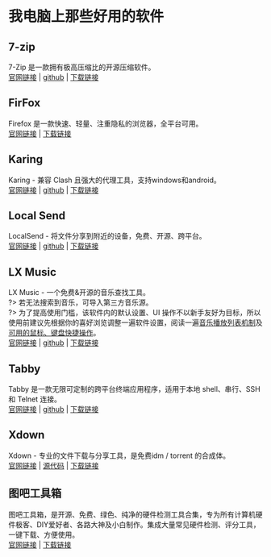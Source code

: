 # 我电脑上那些好用的软件
## 7-zip
7-Zip 是一款拥有极高压缩比的开源压缩软件。  
[官网链接](www.7-zip.org) | [github](https://github.com/ip7z/7zip) | [下载链接](/docs/download.md)
## FirFox
Firefox 是一款快速、轻量、注重隐私的浏览器，全平台可用。  
[官网链接](www.firefox.com) | [下载链接](https://dicomi.dpdns.org/#/docs/download?id=%e6%88%91%e7%94%b5%e8%84%91%e4%b8%8a%e9%82%a3%e4%ba%9b%e5%a5%bd%e7%94%a8%e7%9a%84%e8%bd%af%e4%bb%b6)
## Karing
Karing - 兼容 Clash 且强大的代理工具，支持windows和android。  
[官网链接](karing.app) | [github](https://github.com/KaringX/karing) | [下载链接](https://dicomi.dpdns.org/#/docs/download?id=%e6%88%91%e7%94%b5%e8%84%91%e4%b8%8a%e9%82%a3%e4%ba%9b%e5%a5%bd%e7%94%a8%e7%9a%84%e8%bd%af%e4%bb%b6)
## Local Send
LocalSend - 将文件分享到附近的设备，免费、开源、跨平台。  
[官网链接](localsend.org) | [github](github.com/localsend/localsend) | [下载链接](https://dicomi.dpdns.org/#/docs/download?id=%e6%88%91%e7%94%b5%e8%84%91%e4%b8%8a%e9%82%a3%e4%ba%9b%e5%a5%bd%e7%94%a8%e7%9a%84%e8%bd%af%e4%bb%b6)
## LX Music
LX Music - 一个免费&开源的音乐查找工具。  
?> 若无法搜索到音乐，可导入第三方音乐源。  
?> 为了提高使用门槛，该软件内的默认设置、UI 操作不以新手友好为目标，所以使用前建议先根据你的喜好浏览调整一遍软件设置，阅读一遍[音乐播放列表机制](https://lyswhut.github.io/lx-music-doc/desktop/faq/playlist)及[可用的鼠标、键盘快捷操作](https://lyswhut.github.io/lx-music-doc/desktop/faq/hotkey)。  
[官网链接](lxmusic.toside.cn) | [github](github.com/lyswhut/lx-music-desktop) | [下载链接](https://dicomi.dpdns.org/#/docs/download?id=%e6%88%91%e7%94%b5%e8%84%91%e4%b8%8a%e9%82%a3%e4%ba%9b%e5%a5%bd%e7%94%a8%e7%9a%84%e8%bd%af%e4%bb%b6)
## Tabby
Tabby 是一款无限可定制的跨平台终端应用程序，适用于本地 shell、串行、SSH 和 Telnet 连接。  
[官网链接](tabby.sh) | [github](github.com/Eugeny/tabby) | [下载链接](https://dicomi.dpdns.org/#/docs/download?id=%e6%88%91%e7%94%b5%e8%84%91%e4%b8%8a%e9%82%a3%e4%ba%9b%e5%a5%bd%e7%94%a8%e7%9a%84%e8%bd%af%e4%bb%b6)
## Xdown
Xdown - 专业的文件下载与分享工具，是免费idm / torrent 的合成体。  
[官网链接](www.xdown.org) | [源代码](opensource.xdown.org) | [下载链接](https://dicomi.dpdns.org/#/docs/download?id=%e6%88%91%e7%94%b5%e8%84%91%e4%b8%8a%e9%82%a3%e4%ba%9b%e5%a5%bd%e7%94%a8%e7%9a%84%e8%bd%af%e4%bb%b6)
## 图吧工具箱
图吧工具箱，是开源、免费、绿色、纯净的硬件检测工具合集，专为所有计算机硬件极客、DIY爱好者、各路大神及小白制作。集成大量常见硬件检测、评分工具，一键下载、方便使用。  
[官网链接](www.tbtool.cn) | [下载链接](https://dicomi.dpdns.org/#/docs/download?id=%e6%88%91%e7%94%b5%e8%84%91%e4%b8%8a%e9%82%a3%e4%ba%9b%e5%a5%bd%e7%94%a8%e7%9a%84%e8%bd%af%e4%bb%b6)

